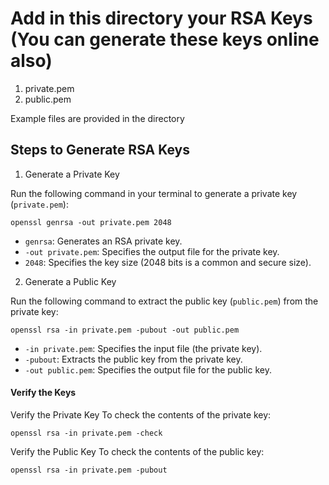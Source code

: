 # Add in this directory your RSA Keys (You can generate these keys online also)

1. private.pem
2. public.pem

Example files are provided in the directory

## Steps to Generate RSA Keys
1. Generate a Private Key

Run the following command in your terminal to generate a private key (`private.pem`):

```shell
openssl genrsa -out private.pem 2048
```

- `genrsa`: Generates an RSA private key.
- `-out private.pem`: Specifies the output file for the private key.
- `2048`: Specifies the key size (2048 bits is a common and secure size).

2. Generate a Public Key

Run the following command to extract the public key (`public.pem`) from the private key:

```shell
openssl rsa -in private.pem -pubout -out public.pem
```

- `-in private.pem`: Specifies the input file (the private key).
- `-pubout`: Extracts the public key from the private key.
- `-out public.pem`: Specifies the output file for the public key.

#### Verify the Keys

Verify the Private Key
To check the contents of the private key:

```shell
openssl rsa -in private.pem -check
```

Verify the Public Key
To check the contents of the public key:

```shell
openssl rsa -in private.pem -pubout
```